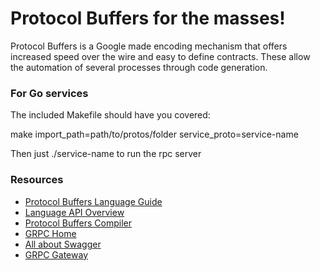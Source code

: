 Protocol Buffers for the masses!
================================

Protocol Buffers is a Google made encoding mechanism that offers increased speed over the wire and easy to define contracts. These allow the automation of several processes through code generation.

### For Go services
The included Makefile should have you covered:

make import_path=path/to/protos/folder service_proto=service-name

Then just ./service-name to run the rpc server


### Resources

- [Protocol Buffers Language Guide](https://developers.google.com/protocol-buffers/docs/proto3)
- [Language API Overview](https://developers.google.com/protocol-buffers/docs/reference/overview)
- [Protocol Buffers Compiler](https://github.com/google/protobuf)
- [GRPC Home](http://grpc.io)
- [All about Swagger](https://www.openapis.org/)
- [GRPC Gateway](https://github.com/grpc-ecosystem/grpc-gateway/)
